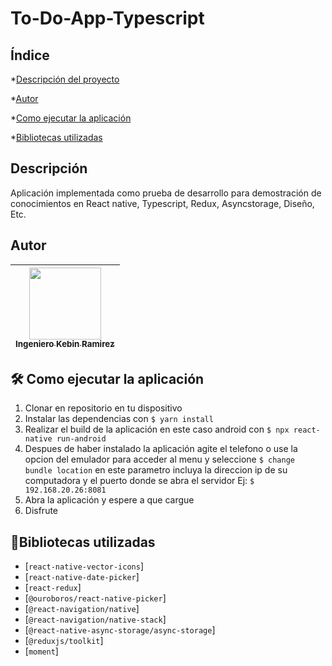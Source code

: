 # To-Do-App-Typescript

## Índice

*[Descripción del proyecto](#Descripción-del-proyecto)

*[Autor](#Autor)

*[Como ejecutar la aplicación](#Como-ejecutar-la-aplicación)

*[Bibliotecas utilizadas](#Bibliotecas-utilizadas)

## Descripción

Aplicación implementada como prueba de desarrollo para demostración de conocimientos en React native, Typescript, Redux, Asyncstorage, Diseño, Etc.

## Autor

| [<img src="https://avatars.githubusercontent.com/u/25647105?s=400&u=254be3dc6211d4006151866b7e313819542e3aa7&v=4" width=115><br><sub>Ingeniero Kebin Ramirez</sub>](https://github.com/kebinRamirez) |  
| :---: |

## 🛠️ Como ejecutar la aplicación

1. Clonar en repositorio en tu dispositivo
2. Instalar las dependencias con `$ yarn install`
3. Realizar el build de la aplicación en este caso android con `$ npx react-native run-android`
4. Despues de haber instalado la aplicación agite el telefono o use la opcion del emulador para acceder al menu y seleccione `$ change bundle location` en este parametro incluya la direccion ip de su computadora y el puerto donde se abra el servidor Ej: `$ 192.168.20.26:8081`
5. Abra la aplicación y espere a que cargue
6. Disfrute

## :hammer:Bibliotecas utilizadas

- [`react-native-vector-icons`]
- [`react-native-date-picker`]
- [`react-redux`]
- [`@ouroboros/react-native-picker`]
- [`@react-navigation/native`]
- [`@react-navigation/native-stack`]
- [`@react-native-async-storage/async-storage`]
- [`@reduxjs/toolkit`]
- [`moment`]










